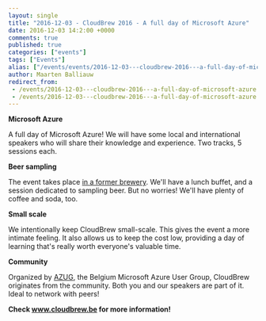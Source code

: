 ```yaml
---
layout: single
title: "2016-12-03 - CloudBrew 2016 - A full day of Microsoft Azure"
date: 2016-12-03 14:2:00 +0000
comments: true
published: true
categories: ["events"]
tags: ["Events"]
alias: ["/events/events/2016-12-03---cloudbrew-2016---a-full-day-of-microsoft-azure"]
author: Maarten Balliauw
redirect_from:
 - /events/2016-12-03---cloudbrew-2016---a-full-day-of-microsoft-azure.html
 - /events/2016-12-03---cloudbrew-2016---a-full-day-of-microsoft-azure.html
---
```


<p><strong>Microsoft Azure</strong></p>
<p>A full day of Microsoft Azure! We will have some local and international speakers who will share their knowledge and experience. Two tracks,&nbsp;5 sessions each.</p>
<p><strong>Beer sampling</strong></p>
<p>The event takes place <a href="http://lamot-mechelen.be/">in a former brewery</a>. We'll have a lunch buffet, and&nbsp;a session dedicated to sampling&nbsp;beer. But no worries! We'll have plenty of coffee and soda, too.</p>
<p><strong>Small scale</strong></p>
<p>We intentionally keep CloudBrew small-scale. This gives the event a more intimate feeling. It also allows us to keep the cost low, providing a day of learning that's really worth everyone's valuable time.</p>
<p><strong>Community</strong></p>
<p>Organized by <a href="/">AZUG</a>, the Belgium Microsoft Azure User Group, CloudBrew originates from the community. Both you and our speakers are part of it. Ideal to network with peers!</p>
<p><strong>Check <a href="http://www.cloudbrew.be">www.cloudbrew.be</a> for more information!</strong></p>







